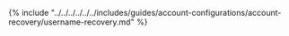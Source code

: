{% include "../../../../../../includes/guides/account-configurations/account-recovery/username-recovery.md" %}